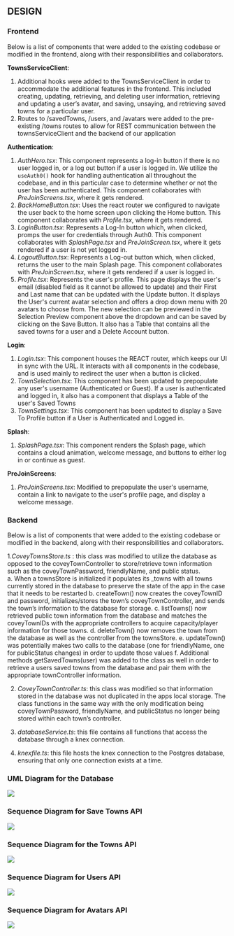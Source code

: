 ## DESIGN

### Frontend
Below is a list of components that were added to the existing codebase or modified in the frontend, along with their responsibilities and collaborators.

**TownsServiceClient**:
1. Additional hooks were added to the TownsServiceClient in order to accommodate the additional features in the frontend. This included creating, updating, retrieving, and deleting user information, retrieving and updating a user’s avatar, and saving, unsaying, and retrieving saved towns for a particular user. 
2.  Routes to /savedTowns, /users, and /avatars were added to the pre-existing /towns routes to allow for REST communication between the townsServiceClient and the backend of our application


**Authentication**: 
1. *AuthHero.tsx*: This component represents a log-in button if there is no user logged in, or a log out button if a user is logged in. We utilize the `useAuth0()` hook for handling authentication all throughout the codebase, and in this particular case to determine whether or not the user has been authenticated. This component collaborates with *PreJoinScreens.tsx*, where it gets rendered.
2. *BackHomeButton.tsx*: Uses the react router we configured to navigate the user back to the home screen upon clicking the Home button. This component collaborates with *Profile.tsx*, where it gets rendered.
3. *LoginButton.tsx*: Represents a Log-In button which, when clicked, promps the user for credentials through Auth0. This component collaborates with *SplashPage.tsx* and *PreJoinScreen.tsx*, where it gets rendered if a user is not yet logged in.
4. *LogoutButton.tsx*: Represents a Log-out button which, when  clicked, returns the user to the main Splash page. This component collaborates with *PreJoinScreen.tsx*, where it gets rendered if a user is logged in.
5. *Profile.tsx*: Represents the user's profile. This page displays the user's email (disabled field as it cannot be allowed to update) and their First and Last name that can be updated with the Update button. It displays the User's current avatar selection and offers a drop down menu with 20 avatars to choose from. The new selection can be previewed in the Selection Preview component above the dropdown and can be saved by clicking on the Save Button. It also has a Table that contains all the saved towns for a user and a Delete Account button. 

**Login**:
1. *Login.tsx*: This component houses the REACT router, which keeps our UI in sync with the URL. It interacts with all components in the codebase, and is used mainly to redirect the user when a button is clicked.
2. *TownSelection.tsx*: This component has been updated to prepopulate any user's username (Authenticated or Guest). If a user is authenticated and logged in, it also has a component that displays a Table of the user's Saved Towns
3. *TownSettings.tsx*: This component has been updated to display a Save To Profile button if a User is Authenticated and Logged in.

**Splash**:
1. *SplashPage.tsx*: This component renders the Splash page, which contains a cloud animation, welcome message, and buttons to either log in or continue as guest.

**PreJoinScreens**:
1. *PreJoinScreens.tsx*: Modified to prepopulate the user's username, contain a link to navigate to the user's profile page, and display a welcome message.


### Backend
Below is a list of components that were added to the existing codebase or modified in the backend, along with their responsibilities and collaborators.

1.*CoveyTownsStore.ts* : this class was modified to utilize the database as opposed to the coveyTownController to store/retrieve town information such as the coveyTownPassword, friendlyName, and public status.  
a. When a townsStore is initialized it populates its _towns with all towns currently stored in the database to preserve the state of the app in the case that it needs to be restarted
b. createTown() now creates the coveyTownID and password, initializes/stores the town’s coveyTownController, and sends the town’s information to the database for storage.
c. listTowns() now retrieved public town information from the database and matches the coveyTownIDs with the appropriate controllers to acquire capacity/player information for those towns.
d. deleteTown() now removes the town from the database as well as the controller from the townsStore.
e. updateTown() was potentially makes two calls to the database (one for friendlyName, one for publicStatus changes) in order to update those values
f. Additional methods  getSavedTowns(user)  was added to the class as well in order to retrieve a users saved towns from the database and pair them with the appropriate townController information.

2. *CoveyTownController.ts*: this class was modified so that information stored in the database was not duplicated in the apps local storage.  The class functions in the same way with the only modification being coveyTownPassword, friendlyName, and publicStatus no longer being stored within each town’s controller.

3. *databaseService.ts*: this file contains all functions that access the database through a knex connection.  

4. *knexfile.ts*: this file hosts the knex connection to the Postgres database, ensuring that only one connection exists at a time.


### UML Diagram for the Database

![](./images/uml.png)


### Sequence Diagram for Save Towns API

![](./images/save_towns_sequence.png)


### Sequence Diagram for the Towns API

![](./images/towns_sequence.png)


### Sequence Diagram for Users API

![](./images/users_sequence.png)


### Sequence Diagram for Avatars API

![](./images/avatars_sequence.png)